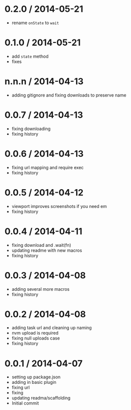 
0.2.0 / 2014-05-21
==================
 
 * rename `onState` to `wait`

0.1.0 / 2014-05-21
==================
 
  * add `state` method
  * fixes

n.n.n / 2014-04-13 
==================

  * adding gitignore and fixing downloads to preserve name

0.0.7 / 2014-04-13 
==================

  * fixing downloading
  * fixing history

0.0.6 / 2014-04-13 
==================

  * fixing url mapping and require exec
  * fixing history

0.0.5 / 2014-04-12 
==================

  * viewport improves screenshots if you need em
  * fixing history

0.0.4 / 2014-04-11 
==================

  * fixing download and .wait(fn)
  * updating readme with new macros
  * fixing history

0.0.3 / 2014-04-08 
==================

  * adding several more macros
  * fixing history

0.0.2 / 2014-04-08 
==================

  * adding task url and cleaning up naming
  * nvm upload is required
  * fixing null uploads case
  * fixing history

0.0.1 / 2014-04-07 
==================

  * setting up package.json
  * adding in basic plugin
  * fixing url
  * fixing
  * updating readma/scaffolding
  * Initial commit
